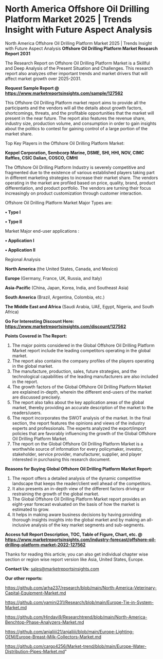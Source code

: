# North America Offshore Oil Drilling Platform Market 2025 | Trends Insight with Future Aspect Analysis
North America Offshore Oil Drilling Platform Market 2025 | Trends Insight with Future Aspect Analysis
<strong>Offshore Oil Drilling Platform Market Research Report 2031</strong>

The Research Report on Offshore Oil Drilling Platform Market is a Skillful and Deep Analysis of the Present Situation and Challenges. This research report also analyzes other important trends and market drivers that will affect market growth over 2025-2031.

<strong>Request Sample Report @ <a href=https://www.marketreportsinsights.com/sample/127562>https://www.marketreportsinsights.com/sample/127562</a></strong>

This Offshore Oil Drilling Platform market report aims to provide all the participants and the vendors will all the details about growth factors, shortcomings, threats, and the profitable opportunities that the market will present in the near future. The report also features the revenue share, industry size, production volume, and consumption in order to gain insights about the politics to contest for gaining control of a large portion of the market share.

Top Key Players in the Offshore Oil Drilling Platform Market:

<strong>Keppel Corporation, Sembcorp Marine, DSME, SHI, HHI, NOV, CIMC Raffles, CSIC Dalian, COSCO, CMHI</strong>

The Offshore Oil Drilling Platform Industry is severely competitive and fragmented due to the existence of various established players taking part in different marketing strategies to increase their market share. The vendors operating in the market are profiled based on price, quality, brand, product differentiation, and product portfolio. The vendors are turning their focus increasingly on product customization through customer interaction.

Offshore Oil Drilling Platform Market Major Types are:

<strong>• Type I

• Type II</strong>

Market Major end-user applications :

<strong>• Application I

• Application II</strong>

Regional Analysis

</u><strong><b>North America</b></strong> (the United States, Canada, and Mexico)

<strong><b>Europe </b></strong>(Germany, France, UK, Russia, and Italy)

<strong><b>Asia-Pacific</b></strong> (China, Japan, Korea, India, and Southeast Asia)

<strong><b>South America</b></strong> (Brazil, Argentina, Colombia, etc.)

<strong><b>The Middle East and Africa</b></strong> (Saudi Arabia, UAE, Egypt, Nigeria, and South Africa)

<strong>Go For Interesting Discount Here: <a href=https://www.marketreportsinsights.com/discount/127562>https://www.marketreportsinsights.com/discount/127562</a></strong>

<strong>Points Covered in The Report:</strong>
<ol>
  <li>The major points considered in the Global Offshore Oil Drilling Platform Market report include the leading competitors operating in the global market.</li>
  <li>The report also contains the company profiles of the players operating in the global market.</li>
  <li>The manufacture, production, sales, future strategies, and the technological capabilities of the leading manufacturers are also included in the report.</li>
  <li>The growth factors of the Global Offshore Oil Drilling Platform Market are explained in-depth, wherein the different end-users of the market are discussed precisely.</li>
  <li>The report also talks about the key application areas of the global market, thereby providing an accurate description of the market to the readers/users.</li>
  <li>The report incorporates the SWOT analysis of the market. In the final section, the report features the opinions and views of the industry experts and professionals. The experts analyzed the export/import policies that are favorably influencing the growth of the Global Offshore Oil Drilling Platform Market.</li>
  <li>The report on the Global Offshore Oil Drilling Platform Market is a worthwhile source of information for every policymaker, investor, stakeholder, service provider, manufacturer, supplier, and player interested in purchasing this research document.</li>
</ol>
<strong>Reasons for Buying Global Offshore Oil Drilling Platform Market Report:</strong>

<ol>
  <li>The report offers a detailed analysis of the dynamic competitive landscape that keeps the reader/client well ahead of the competitors.</li>
  <li>It also presents an in-depth view of the different factors driving or restraining the growth of the global market.</li>
  <li>The Global Offshore Oil Drilling Platform Market report provides an eight-year forecast evaluated on the basis of how the market is estimated to grow.</li>
  <li>It helps in making aware business decisions by having providing thorough insights insights into the global market and by making an all-inclusive analysis of the key market segments and sub-segments.</li>
</ol>
<strong>Access full Report Description, TOC, Table of Figure, Chart, etc. @ <a href=https://www.marketreportsinsights.com/industry-forecast/offshore-oil-drilling-platform-market-2022-127562>https://www.marketreportsinsights.com/industry-forecast/offshore-oil-drilling-platform-market-2022-127562</a></strong>


Thanks for reading this article; you can also get individual chapter wise section or region wise report version like Asia, United States, Europe.

<strong>Contact Us:</strong>
sales@marketreportsinsights.com

<strong>Our other reports:</strong>

<a href=https://github.com/arha237/research/blob/main/North-America-Veterinary-Capital-Equipment-Market.md>https://github.com/arha237/research/blob/main/North-America-Veterinary-Capital-Equipment-Market.md</a>

<a href=https://github.com/yamini231/Research/blob/main/Europe-Tie-in-System-Market.md>https://github.com/yamini231/Research/blob/main/Europe-Tie-in-System-Market.md</a>

<a href=https://github.com/Hindavi9/Researchtrend/blob/main/North-America-Benchtop-Phase-Analyzers-Market.md>https://github.com/Hindavi9/Researchtrend/blob/main/North-America-Benchtop-Phase-Analyzers-Market.md</a>

<a href=https://github.com/anjaliiii21/anjaliiii/blob/main/Europe-Lighting-OEM/Europe-Breast-Milk-Collectors-Market.md>https://github.com/anjaliiii21/anjaliiii/blob/main/Europe-Lighting-OEM/Europe-Breast-Milk-Collectors-Market.md</a>

<a href=https://github.com/cargo4256/Market-trend/blob/main/Europe-Water-Distribution-Pipes-Market.md>https://github.com/cargo4256/Market-trend/blob/main/Europe-Water-Distribution-Pipes-Market.md</a>"
